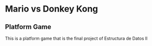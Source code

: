 # Mario vs Donkey Kong
## Platform Game
This is a platform game that is the final project of Estructura de Datos II
